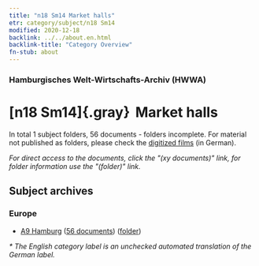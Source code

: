 ```yaml
---
title: "n18 Sm14 Market halls"
etr: category/subject/n18 Sm14
modified: 2020-12-18
backlink: ../../about.en.html
backlink-title: "Category Overview"
fn-stub: about
---
```


### Hamburgisches Welt-Wirtschafts-Archiv (HWWA)
# [n18 Sm14]{.gray}&#8201; Market halls&#160; 





In total 1 subject folders, 56 documents - folders incomplete.
For material not published as folders, please check the [digitized films](/film/h1_sh) (in German).

_For direct access to the documents, click the "(xy documents)" link, for folder information use the "(folder)" link._

## Subject archives



### Europe

- [A9 Hamburg](../../../geo/about.en.html#A9) (<a href="https://dfg-viewer.de/show/?tx_dlf[id]=https://pm20.zbw.eu/mets/sh/1409xx/140905/1618xx/161816/public.mets.en.xml" target="_blank">56 documents</a>) ([folder](http://purl.org/pressemappe20/folder/sh/140905,161816))


_* The English category label is an unchecked automated translation of the German label._

